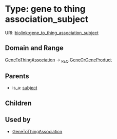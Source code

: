 
# Type: gene to thing association_subject




URI: [biolink:gene_to_thing_association_subject](https://w3id.org/biolink/vocab/gene_to_thing_association_subject)


## Domain and Range

[GeneToThingAssociation](GeneToThingAssociation.md) ->  <sub>REQ</sub> [GeneOrGeneProduct](GeneOrGeneProduct.md)

## Parents

 *  is_a: [subject](subject.md)

## Children


## Used by

 * [GeneToThingAssociation](GeneToThingAssociation.md)
